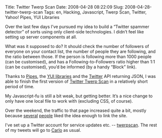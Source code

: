Title: Twitter Twerp Scan
Date: 2008-04-28 08:22:09
Slug: 2008-04-28-twitter-twerp-scan
Tags: en, Hacking, Javascript, Twerp Scan, Twitter, Yahoo! Pipes, YUI Libraries


Over the last few days I’ve pursued my idea to build a “Twitter spammer
detector” of sorts using only client-side technologies. I didn’t feel like
setting up server components at all.

What was it supposed to do? It should check the number of followers of
everyone on your contact list, the number of people they are following, and
the ratio between those. If the person is following more than 1000 people (can
be customised), and has a Following-to-Followers ratio higher than 1:1 (can be
customised), you’d be informed (by a handy “Block” link).

Thanks to [Pipes][1], the [YUI libraries][2] and the [Twitter][3] API
returning JSON, I was able to finish the first version of [Twitter Twerp
Scan][4] in a relatively short period of time.

My Javascript-fu is still a bit weak, but getting better. It’s a nice change
to only have one local file to work with (excluding CSS, of course).

Over the weekend, the traffic to that page increased quite a bit, mostly
because [several][5] [people][6] liked the idea enough to link the site.

I've set up a Twitter account for service updates etc. -- [twerpscan][7]. The
rest of my tweets will go to [Carlo][8] as usual.

   [1]: http://pipes.yahoo.com/
   [2]: http://developer.yahoo.com/yui/
   [3]: http://twitter.com/
   [4]: http://twerpscan.com/
   [5]: http://www.downloadsquad.com/2008/04/27/twitter-twerp-scan-block-twitter-spammers/
   [6]: http://twitter.com/leolaporte
   [7]: http://twitter.com/twerpscan
   [8]: http://twitter.com/Carlo
